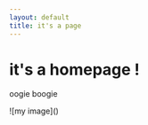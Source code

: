 ```yaml
---
layout: default
title: it's a page
---
```


# it's a homepage ! 

oogie boogie 


<p>
	![my image]()
</p>






